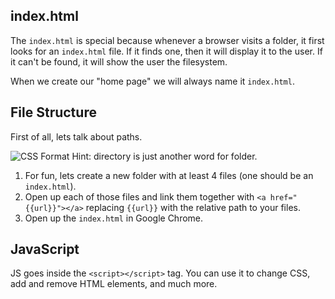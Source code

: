 ## index.html

The `index.html` is special because whenever a browser visits a folder, it first looks for an `index.html` file. If it finds one, then it will display it to the user. If it can't be found, it will show the user the filesystem.

When we create our "home page" we will always name it `index.html`.

## File Structure

First of all, lets talk about paths.

![CSS Format](https://i.stack.imgur.com/ItVCZ.png) Hint: directory is just another word for folder.

1. For fun, lets create a new folder with at least 4 files (one should be an `index.html`).
2. Open up each of those files and link them together with `<a href="{{url}}"></a>` replacing `{{url}}` with the relative path to your files.
3. Open up the `index.html` in Google Chrome.

## JavaScript
JS goes inside the `<script></script>` tag.
You can use it to change CSS, add and remove HTML elements, and much more.
